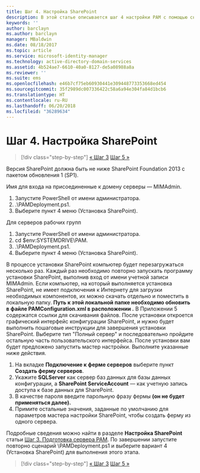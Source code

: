 ```yaml
---
title: Шаг 4. Настройка SharePoint
description: В этой статье описывается шаг 4 настройки PAM с помощью скриптов. На этом шаге настраивается среда SharePoint, которая будет использоваться в рамках развертывания PAM.
keywords: ''
author: barclayn
ms.author: barclayn
manager: MBaldwin
ms.date: 08/18/2017
ms.topic: article
ms.service: microsoft-identity-manager
ms.technology: active-directory-domain-services
ms.assetid: 4b524ae7-6610-40a0-8127-de5a08988a8a
ms.reviewer: ''
ms.suite: ems
ms.openlocfilehash: e46b7cf75eb60930441e309448773353668ed454
ms.sourcegitcommit: 35f2989dc007336422c58a6a94e304fa84d1bcb6
ms.translationtype: HT
ms.contentlocale: ru-RU
ms.lasthandoff: 06/20/2018
ms.locfileid: "36289634"
---
```

# <a name="step-4-configuring-sharepoint"></a>Шаг 4. Настройка SharePoint

> [!div class="step-by-step"]
> [« Шаг 3](sp1-step3-installing-configuring-sql.md)
> [Шаг 5 »](sp1-step5-configuring-pam.md)

Версия SharePoint должна быть не ниже SharePoint Foundation 2013 с пакетом обновления 1 (SP1).

Имя для входа на присоединенные к домену серверы — MIMAdmin.

1. Запустите PowerShell от имени администратора.
2.  .\PAMDeployment.ps1.
3.  Выберите пункт 4 меню (Установка SharePoint).


Для серверов рабочих групп

1. Запустите PowerShell от имени администратора.
2.  cd $env:SYSTEMDRIVE\PAM.
3.  .\PAMDeployment.ps1.
4. Выберите пункт 4 меню (Установка SharePoint).

В процессе установки SharePoint компьютер будет перезагружаться несколько раз. Каждый раз необходимо повторно запускать программу установки SharePoint, выполнив вход от имени учетной записи MIMAdmin.
Если компьютер, на который выполняется установка SharePoint, не имеет подключения к Интернету для загрузки необходимых компонентов, их можно скачать отдельно и поместить в локальную папку. **Путь к этой локальной папке необходимо обновить в файле PAMConfiguration.xml в расположении <PrerequisitesBinaryLocation/>.** В Приложении 5 содержатся ссылки для скачивания файлов.
После установки откроется графический интерфейс конфигурации SharePoint, и нужно будет выполнить пошаговые инструкции для завершения установки SharePoint. Выберите тип "Полный сервер" и последовательно пройдите остальную часть пользовательского интерфейса. После установки вам будет предложено запустить мастер настройки. Выполните указанные ниже действия.

1. На вкладке **Подключение к ферме серверов** выберите пункт **Создать ферму серверов**.
2. Укажите **SQLServer** как сервер баз данных для базы данных конфигурации, а **SharePoint ServiceAccount** — как учетную запись доступа к базе данных для SharePoint.
3. В качестве пароля введите парольную фразу фермы **(он не будет применяться далее).**
4. Примите остальные значения, заданные по умолчанию для параметров мастера настройки SharePoint, чтобы создать ферму из одного сервера.

Подробные сведения можно найти в разделе **Настройка SharePoint** статьи [Шаг 3. Подготовка сервера PAM](/microsoft-identity-manager/pam/step-3-prepare-pam-server). По завершении запустите повторно сценарий \PAMDeployment.ps1 и выберите вариант 4 (Установка SharePoint) для выполнения этого этапа.

> [!div class="step-by-step"]
> [« Шаг 3](sp1-step3-installing-configuring-sql.md)
> [Шаг 5 »](sp1-step5-configuring-pam.md)
